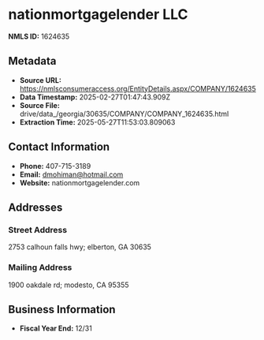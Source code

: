 # nationmortgagelender LLC

**NMLS ID:** 1624635

## Metadata
- **Source URL:** https://nmlsconsumeraccess.org/EntityDetails.aspx/COMPANY/1624635
- **Data Timestamp:** 2025-02-27T01:47:43.909Z
- **Source File:** drive/data_/georgia/30635/COMPANY/COMPANY_1624635.html
- **Extraction Time:** 2025-05-27T11:53:03.809063

## Contact Information
- **Phone:** 407-715-3189
- **Email:** dmohiman@hotmail.com
- **Website:** nationmortgagelender.com

## Addresses
### Street Address
2753 calhoun falls hwy; elberton, GA 30635

### Mailing Address
1900 oakdale rd; modesto, CA 95355

## Business Information
- **Fiscal Year End:** 12/31
